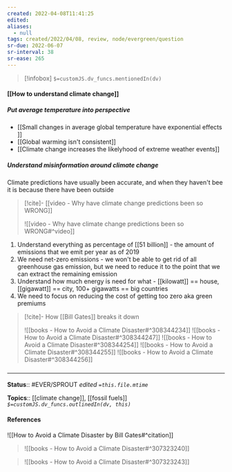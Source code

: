 ```yaml
---
created: 2022-04-08T11:41:25 
edited: 
aliases:
  - null
tags: created/2022/04/08, review, node/evergreen/question
sr-due: 2022-06-07
sr-interval: 38
sr-ease: 265
---
```

> [!infobox]
`$=customJS.dv_funcs.mentionedIn(dv)`

#### [[How to understand climate change]]

##### Put average temperature into perspective

- [[Small changes in average global temperature have exponential effects ]]
- [[Global warming isn't consistent]]
- [[Climate change increases the likelyhood of extreme weather events]]

##### Understand misinformation around climate change

Climate predictions have usually been accurate, and when they haven't bee it is because there have been outside    

> [!cite]- [[video - Why have climate change predictions been so WRONG]]
>
> ![[video - Why have climate change predictions been so WRONG#^video]]

1. Understand everything as percentage of [[51 billion]] - the amount of emissions that we emit per year as of 2019
2. We need net-zero emissions - we won't be able to get rid of all greenhouse gas emission, but we need to reduce it to the point that we can extract the remaining emission
3. Understand how much energy is need for what - [[kilowatt]] == house, [[gigawatt]] == city, 100+ gigawatts == big countries
4. We need to focus on reducing the cost of getting too zero aka green premiums

> [!cite]- How [[Bill Gates]] breaks it down
> 
> ![[books - How to Avoid a Climate Disaster#^308344234]]
> ![[books - How to Avoid a Climate Disaster#^308344247]]
> ![[books - How to Avoid a Climate Disaster#^308344254]]
> ![[books - How to Avoid a Climate Disaster#^308344255]]
> ![[books - How to Avoid a Climate Disaster#^308344256]]


### <hr class="footnote"/>

**Status**:: #EVER/SPROUT
*edited `=this.file.mtime`*

**Topics**:: [[climate change]], [[fossil fuels]]
*`$=customJS.dv_funcs.outlinedIn(dv, this)`*

#### References

![[How to Avoid a Climate Disaster by Bill Gates#^citation]]

> ![[books - How to Avoid a Climate Disaster#^307323240]]

> ![[books - How to Avoid a Climate Disaster#^307323243]]

